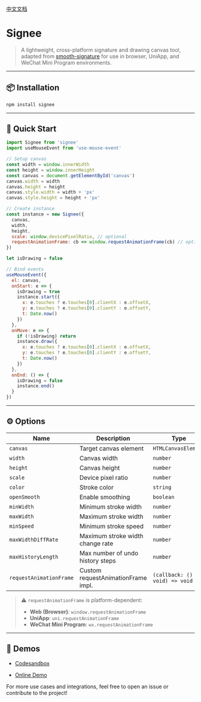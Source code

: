 [中文文档](./README.zh-CN.md)

# Signee

> A lightweight, cross-platform signature and drawing canvas tool, adapted from [smooth-signature](https://github.com/linjc/smooth-signature) for use in browser, UniApp, and WeChat Mini Program environments.

---

## 📦 Installation

```bash
npm install signee
```

---

## 🚀 Quick Start

```js
import Signee from 'signee'
import useMouseEvent from 'use-mouse-event'

// Setup canvas
const width = window.innerWidth
const height = window.innerHeight
const canvas = document.getElementById('canvas')
canvas.width = width
canvas.height = height
canvas.style.width = width + 'px'
canvas.style.height = height + 'px'

// Create instance
const instance = new Signee({
  canvas,
  width,
  height,
  scale: window.devicePixelRatio, // optional
  requestAnimationFrame: cb => window.requestAnimationFrame(cb) // optional
})

let isDrawing = false

// Bind events
useMouseEvent({
  el: canvas,
  onStart: e => {
    isDrawing = true
    instance.start({
      x: e.touches ? e.touches[0].clientX : e.offsetX,
      y: e.touches ? e.touches[0].clientY : e.offsetY,
      t: Date.now()
    })
  },
  onMove: e => {
    if (!isDrawing) return
    instance.draw({
      x: e.touches ? e.touches[0].clientX : e.offsetX,
      y: e.touches ? e.touches[0].clientY : e.offsetY,
      t: Date.now()
    })
  },
  onEnd: () => {
    isDrawing = false
    instance.end()
  }
})
```

---

## ⚙️ Options

| Name                    | Description                        | Type                             | Default                        |
| ----------------------- | ---------------------------------- | -------------------------------- | ------------------------------ |
| `canvas`                | Target canvas element              | `HTMLCanvasElement`              | **Required**                   |
| `width`                 | Canvas width                       | `number`                         | **Required**                   |
| `height`                | Canvas height                      | `number`                         | **Required**                   |
| `scale`                 | Device pixel ratio                 | `number`                         | `1`                            |
| `color`                 | Stroke color                       | `string`                         | `"#000000"`                    |
| `openSmooth`            | Enable smoothing                   | `boolean`                        | `true`                         |
| `minWidth`              | Minimum stroke width               | `number`                         | `3`                            |
| `maxWidth`              | Maximum stroke width               | `number`                         | `6`                            |
| `minSpeed`              | Minimum stroke speed               | `number`                         | `1.5`                          |
| `maxWidthDiffRate`      | Maximum stroke width change rate   | `number`                         | `20`                           |
| `maxHistoryLength`      | Max number of undo history steps   | `number`                         | `20`                           |
| `requestAnimationFrame` | Custom requestAnimationFrame impl. | `(callback: () => void) => void` | **Required in some platforms** |

> ⚠️ `requestAnimationFrame` is platform-dependent:
>
> - **Web (Browser)**: `window.requestAnimationFrame`
> - **UniApp**: `uni.requestAnimationFrame`
> - **WeChat Mini Program**: `wx.requestAnimationFrame`

---

## 🧪 Demos

- [Codesandbox](https://codesandbox.io/p/sandbox/56t9pd)

- [Online Demo]([https://github.com/imaxing/signee/blob/main/index.html](https://signee.vercel.app/))

For more use cases and integrations, feel free to open an issue or contribute to the project!
